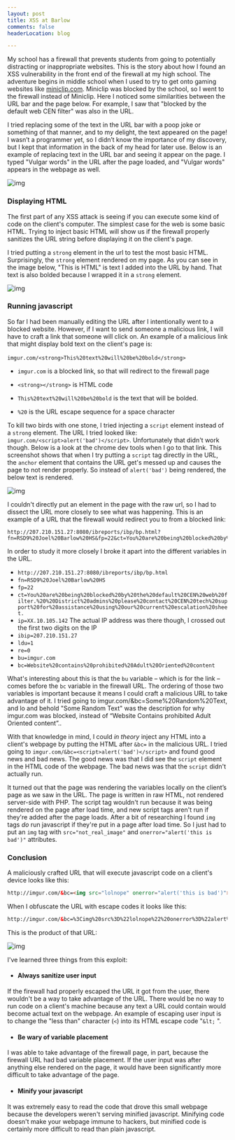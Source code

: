 ```yaml
---
layout: post
title: XSS at Barlow
comments: false
headerLocation: blog

---
```


​My school has a firewall that prevents students from going to potentially distracting or inappropriate websites.  This is the story about how I found an XSS vulnerability in the front end of the firewall at my high school.  The adventure begins in middle school when I used to try to get onto gaming websites like [miniclip.com](http://miniclip.com). Miniclip was blocked by the school, so I went to the firewall instead of Miniclip. Here I noticed  some similarities between the URL bar and the page below.  For example, I saw that "blocked by the default web CEN filter" was also in the URL.  

​I tried replacing some of the text in the URL bar with a poop joke or something of that manner, and to my delight, the text appeared on the page!  I wasn’t a programmer yet, so I didn’t know the importance of my discovery, but I kept that information in the back of my head for later use.  Below is an example of replacing text in the URL bar and seeing it appear on the page.  I typed "Vulgar words" in the URL after the page loaded, and "Vulgar words" appears in the webpage as well.

![img](https://lh3.googleusercontent.com/6X3OE3SulRDNXFtbFkywdDVGsyM3tLSvXntKHnMJLO78h1NEEXK6w-7KbsSiUIn5LlraKByei8PYaQauqEIS6jeZo2korZ8GAvNFGwExKmv8HHhbN5yfkM08Gv3SgcXw-xVWiqY)

### Displaying HTML

​The first part of any XSS attack is seeing if you can execute some kind of code on the client's computer.  The simplest case for the web is some basic HTML.  Trying to inject basic HTML will show us if the firewall properly sanitizes the URL string before displaying it on the client's page.

​I tried putting a `strong` element in the url to test the most basic HTML.  Surprisingly, the `strong` element rendered on my page.  As you can see in the image below, "This is HTML" is text I added into the URL by hand.  That text is also bolded because I wrapped it in a `strong` element.

![img](https://lh6.googleusercontent.com/h_qa-t201ja8JNrf81wL-DS8GGNwu4rR75Q8T0FSbZABcQJh1aZfbqpmTDC7GTO8JpjvADtckc-AncPyaBVzeHWVK5JC8QHdDo7DJyu9rmjCnqiB5NqYbvmKLhgNzcSXa3rLa8c)

### Running javascript

​So far I had been manually editing the URL after I intentionally went to a blocked website.  However, if I want to send someone a malicious link, I will have to craft a link that someone will click on.  An example of a malicious link that might display bold text on the client's page is:

​`imgur.com/<strong>This%20text%20will%20be%20bold</strong>`

- `imgur.com` is a blocked link, so that will redirect to the firewall page

- `<strong></strong>` is HTML code

- `This%20text%20will%20be%20bold` is the text that will be bolded.

- `%20` is the URL escape sequence for a space character

​To kill two birds with one stone, I tried injecting a `script` element instead of a `strong` element.  The URL I tried looked like: `imgur.com/<script>alert('bad')</script>`.  Unfortunately that didn't work though.  Below is a look at the chrome dev tools when I go to that link.  This screenshot shows that when I try putting a `script` tag directly in the URL, the `anchor` element that contains the URL get's messed up and causes the page to not render properly.  So instead of `alert('bad')` being rendered, the below text is rendered.

![img](https://lh5.googleusercontent.com/2FwAohRT5B49IfWun0gG8dKNf7R3-2n-IKYVHV-YWgw1LZv4iZ_IFkjhvCZnHVoOOFa8aD8x7OzNd_b1L2_GQN4mPeWAWkfKSOnuO1at3rVbWlGxRxnnxUrCH2WDzDLdgLN1hbA)

I couldn't directly put an element in the page with the raw url, so I had to dissect the URL more closely to see what was happening.  This is an example of a URL that the firewall would redirect you to from a blocked link:

```
http://207.210.151.27:8080/ibreports/ibp/bp.html?fn=RSD9%20Joel%20Barlow%20HS&fp=22&ct=You%20are%20being%20blocked%20by%20the%20default%20CEN%20web%20filter.%20%20District%20admins%20please%20contact%20CEN%20tech%20support%20for%20assistance%20using%20our%20current%20escalation%20sheet.&ip=XX.10.105.142&ibip=207.210.151.27&ldu=1&re=0&bu=imgur.com%2F&bc=Website%20contains%20prohibited%20Adult%20Oriented%20content
```

In order to study it more closely I broke it apart into the different variables in the URL.

- `http://207.210.151.27:8080/ibreports/ibp/bp.html`
- `fn=RSD9%20Joel%20Barlow%20HS`
- `fp=22`
-  `ct=You%20are%20being%20blocked%20by%20the%20default%20CEN%20web%20filter.%20%20District%20admins%20please%20contact%20CEN%20tech%20support%20for%20assistance%20using%20our%20current%20escalation%20sheet.`
- `ip=XX.10.105.142` The actual IP address was there though, I crossed out the first two digits on the IP
- `ibip=207.210.151.27`
- `ldu=1`
- `re=0`
- `bu=imgur.com`
- `bc=Website%20contains%20prohibited%20Adult%20Oriented%20content`

What's interesting about this is that the `bu` variable – which is for the link – comes before the `bc` variable in the firewall URL.  The ordering of those two variables is important because it means I could craft a malicious URL to take advantage of it.  I tried going to imgur.com/&bc=Some%20Random%20Text, and lo and behold "Some Random Text" was the description for why imgur.com was blocked, instead of “Website Contains prohibited Adult Oriented content”..  

With that knowledge in mind, I could *in theory* inject any HTML into a client's webpage by putting the HTML after `&bc=` in the malicious URL.  I tried going to `imgur.com/&bc=<script>alert('bad')</script>` and found good news and bad news.  The good news was that I did see the `script` element in the HTML code of the webpage.  The bad news was that the `script` didn't actually run.  

​It turned out that the page was rendering the variables locally on the client’s page as we saw in the URL. The page is written in raw HTML, not rendered server-side with PHP.  The script tag wouldn't run because it was being rendered on the page after load time, and new script tags aren't run if they're added after the page loads.  After a bit of researching I found `img` tags *do* run javascript if they're put in a page after load time. So I just had to put an `img` tag with `src="not_real_image"` and `onerror="alert('this is bad')"` attributes.  



### Conclusion

​A maliciously crafted URL that will execute javascript code on a client's device looks like this:

```html
http://imgur.com/&bc=<img src="lolnope" onerror="alert('this is bad')">
```

​When I obfuscate the URL with escape codes it looks like this:

```html
http://imgur.com/&bc=%3Cimg%20src%3D%22lolnope%22%20onerror%3D%22alert%28%27this%20is%20bad%27%29%22%20/%3E
```

​This is the product of that URL:

![img](https://lh4.googleusercontent.com/fU2A-WsoWWL3VKcr3av-CnKUJOIrXdhuTCeBV_QImzn6_TBixYjM0kegX32GeI0xyvp5CAKItBGzCeQx83G34Eixd7d9YCfZ_tlx2dLLHTFQOgzijl91kisOeptP7nDVpcrJTCg)


​I've learned three things from this exploit:

 - #### **Always** sanitize user input

If the firewall had properly escaped the URL it got from the user, there wouldn't be a way to take advantage of the URL.  There would be no way to run code on a client's machine because any text a URL could contain would become actual text on the webpage.  An example of escaping user input is to change the "less than" character (`<`) into its HTML escape code "`&lt;` ".

 - #### Be wary of variable placement

I was able to take advantage of the firewall page, in part, because the firewall URL had bad variable placement.  If the  user input was after anything else rendered on the page, it would have been significantly more difficult to take advantage of the page.

 -  #### Minify your javascript

It was extremely easy to read the code that drove this small webpage because the developers weren't serving minified javascript.  Minifying code doesn't make your webpage immune to hackers, but minified code is certainly more difficult to read than plain javascript.
